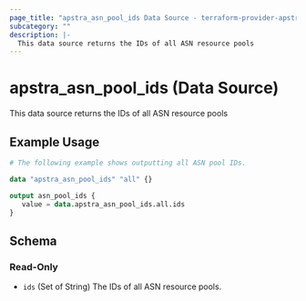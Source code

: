 ```yaml
---
page_title: "apstra_asn_pool_ids Data Source - terraform-provider-apstra"
subcategory: ""
description: |-
  This data source returns the IDs of all ASN resource pools
---
```


# apstra_asn_pool_ids (Data Source)

This data source returns the IDs of all ASN resource pools

## Example Usage

```terraform
# The following example shows outputting all ASN pool IDs.

data "apstra_asn_pool_ids" "all" {}

output asn_pool_ids {
   value = data.apstra_asn_pool_ids.all.ids
}
```

<!-- schema generated by tfplugindocs -->
## Schema

### Read-Only

- `ids` (Set of String) The IDs of all ASN resource pools.
